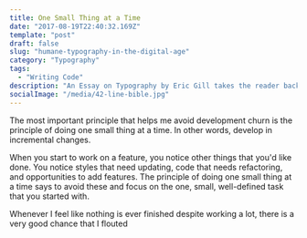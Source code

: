 ```yaml
---
title: One Small Thing at a Time
date: "2017-08-19T22:40:32.169Z"
template: "post"
draft: false
slug: "humane-typography-in-the-digital-age"
category: "Typography"
tags:
  - "Writing Code"
description: "An Essay on Typography by Eric Gill takes the reader back to the year 1930. The year when a conflict between two worlds came to its term. The machines of the industrial world finally took over the handicrafts."
socialImage: "/media/42-line-bible.jpg"
---
```

The most important principle that helps me avoid development churn is the principle of doing one small thing at a time. In other words, develop in incremental changes.

When you start to work on a feature, you notice other things that you'd like done. You notice styles that need updating, code that needs refactoring, and opportunities to add features. The principle of doing one small thing at a time says to avoid these and focus on the one, small, well-defined task that you started with.

Whenever I feel like nothing is ever finished despite working a lot, there is a very good chance that I flouted
